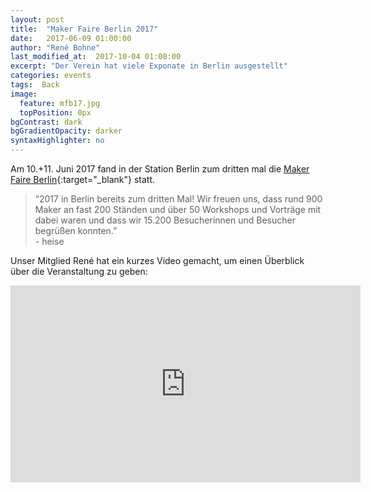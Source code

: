 ```yaml
---
layout: post
title:  "Maker Faire Berlin 2017"
date:   2017-06-09 01:00:00
author: "René Bohne"
last_modified_at:  2017-10-04 01:00:00
excerpt: "Der Verein hat viele Exponate in Berlin ausgestellt"
categories: events
tags:  Back
image:
  feature: mfb17.jpg
  topPosition: 0px
bgContrast: dark
bgGradientOpacity: darker
syntaxHighlighter: no
---
```

Am 10.+11. Juni 2017 fand in der Station Berlin zum dritten mal die [Maker Faire Berlin](https://maker-faire.de/archiv/berlin-2017/){:target="_blank"} statt.

<blockquote class="largeQuote">“2017 in Berlin bereits zum dritten Mal! Wir freuen uns, dass rund 900 Maker an fast 200 Ständen und über 50 Workshops und Vorträge mit dabei waren und dass wir 15.200 Besucherinnen und Besucher begrüßen konnten.”<br/>- heise</blockquote>

Unser Mitglied René hat ein kurzes Video gemacht, um einen Überblick über die Veranstaltung zu geben:
<div class="videoWrapper">
<iframe width="560" height="315" src="https://www.youtube.com/embed/Ak-EWFQIagc?rel=0" frameborder="0" allowfullscreen></iframe>
</div>
